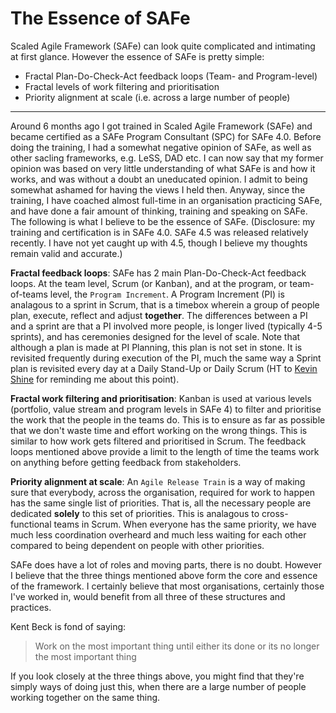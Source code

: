 # The Essence of SAFe  
Scaled Agile Framework (SAFe) can look quite complicated and intimating at first glance. However the essence of SAFe is pretty simple:  
 * Fractal Plan-Do-Check-Act feedback loops (Team- and Program-level)
 * Fractal levels of work filtering and prioritisation
 * Priority alignment at scale (i.e. across a large number of people)

---

Around 6 months ago I got trained in Scaled Agile Framework (SAFe) and became certified as a SAFe Program Consultant (SPC) for SAFe 4.0. Before doing the training, I had a somewhat negative opinion of SAFe, as well as other sacling frameworks, e.g. LeSS, DAD etc. I can now say that my former opinion was based on very little understanding of what SAFe is and how it works, and was without a doubt an uneducated opinion. I admit to being somewhat ashamed for having the views I held then. Anyway, since the training, I have coached almost full-time in an organisation practicing SAFe, and have done a fair amount of thinking, training and speaking on SAFe. The following is what I believe to be the essence of SAFe. (Disclosure: my training and certification is in SAFe 4.0. SAFe 4.5 was released relatively recently. I have not yet caught up with 4.5, though I believe my thoughts remain valid and accurate.)

**Fractal feedback loops**: SAFe has 2 main Plan-Do-Check-Act feedback loops. At the team level, Scrum (or Kanban), and at the program, or team-of-teams level, the `Program Increment`. A Program Increment (PI) is analagous to a sprint in Scrum, that is a timebox wherein a group of people plan, execute, reflect and adjust **together**. The differences between a PI and a sprint are that a PI involved more people, is longer lived (typically 4-5 sprints), and has ceremonies designed for the level of scale. Note that although a plan is made at PI Planning, this plan is not set in stone. It is revisited frequently during execution of the PI, much the same way a Sprint plan is revisited every day at a Daily Stand-Up or Daily Scrum (HT to [Kevin Shine](https://twitter.com/KEV_SHINE) for reminding me about this point).

**Fractal work filtering and prioritisation**: Kanban is used at various levels (portfolio, value stream and program levels in SAFe 4) to filter and prioritise the work that the people in the teams do. This is to ensure as far as possible that we don't waste time and effort working on the wrong things. This is similar to how work gets filtered and prioritised in Scrum. The feedback loops mentioned above provide a limit to the length of time the teams work on anything before getting feedback from stakeholders.

**Priority alignment at scale**: An `Agile Release Train` is a way of making sure that everybody, across the organisation, required for work to happen has the same single list of priorities. That is, all the necessary people are dedicated **solely** to this set of priorities. This is analagous to cross-functional teams in Scrum. When everyone has the same priority, we have much less coordination overheard and much less waiting for each other compared to being dependent on people with other priorities.

SAFe does have a lot of roles and moving parts, there is no doubt. However I believe that the three things mentioned above form the core and essence of the framework. I certainly believe that most organisations, certainly those I've worked in, would benefit from all three of these structures and practices.

Kent Beck is fond of saying:  
  >  Work on the most important thing until either its done or its no longer the most important thing

If you look closely at the three things above, you might find that they're simply ways of doing just this, when there are a large number of people working together on the same thing.